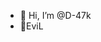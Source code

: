 - 👋 Hi, I’m @D-47k
- 👀EviL
<!---
D-47k/D-47k is a ✨ special ✨ repository because its `README.md` (this file) appears on your GitHub profile.
You can click the Preview link to take a look at your changes.
--->
